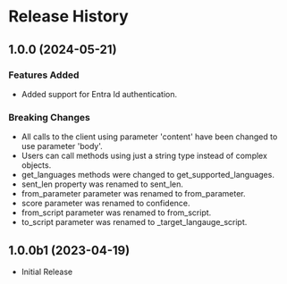 # Release History

## 1.0.0 (2024-05-21)

### Features Added
  - Added support for Entra Id authentication.

### Breaking Changes

  - All calls to the client using parameter 'content' have been changed to use parameter 'body'.
  - Users can call methods using just a string type instead of complex objects.
  - get_languages methods were changed to get_supported_languages.
  - sent_len property was renamed to sent_len.
  - from_parameter parameter was renamed to from_parameter.
  - score parameter was renamed to confidence.
  - from_script parameter was renamed to from_script.
  - to_script parameter was renamed to _target_langauge_script.

## 1.0.0b1 (2023-04-19)

  - Initial Release
